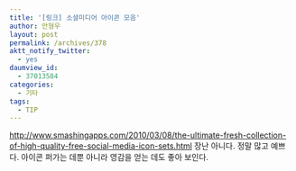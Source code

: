 ```yaml
---
title: '[링크] 소셜미디어 아이콘 모음'
author: 안형우
layout: post
permalink: /archives/378
aktt_notify_twitter:
  - yes
daumview_id:
  - 37013584
categories:
  - 기타
tags:
  - TIP
---
```

<http://www.smashingapps.com/2010/03/08/the-ultimate-fresh-collection-of-high-quality-free-social-media-icon-sets.html>&nbsp;장난 아니다. 정말 많고 예쁘다. 아이콘 퍼가는 데뿐 아니라 영감을 얻는 데도 좋아 보인다. <div id="__KO_DIC_LAYER__" style="padding-top: 0px; padding-right: 0px; padding-bottom: 0px; padding-left: 0px; position: fixed; z-index: 999999999; overflow-x: hidden; overflow-y: hidden; border-top-width: 2px; border-right-width: 2px; border-bottom-width: 2px; border-left-width: 2px; border-top-style: solid; border-right-style: solid; border-bottom-style: solid; border-left-style: solid; border-top-color: rgb(51, 51, 119); border-right-color: rgb(51, 51, 119); border-bottom-color: rgb(51, 51, 119); border-left-color: rgb(51, 51, 119); display: none; ">
</div>